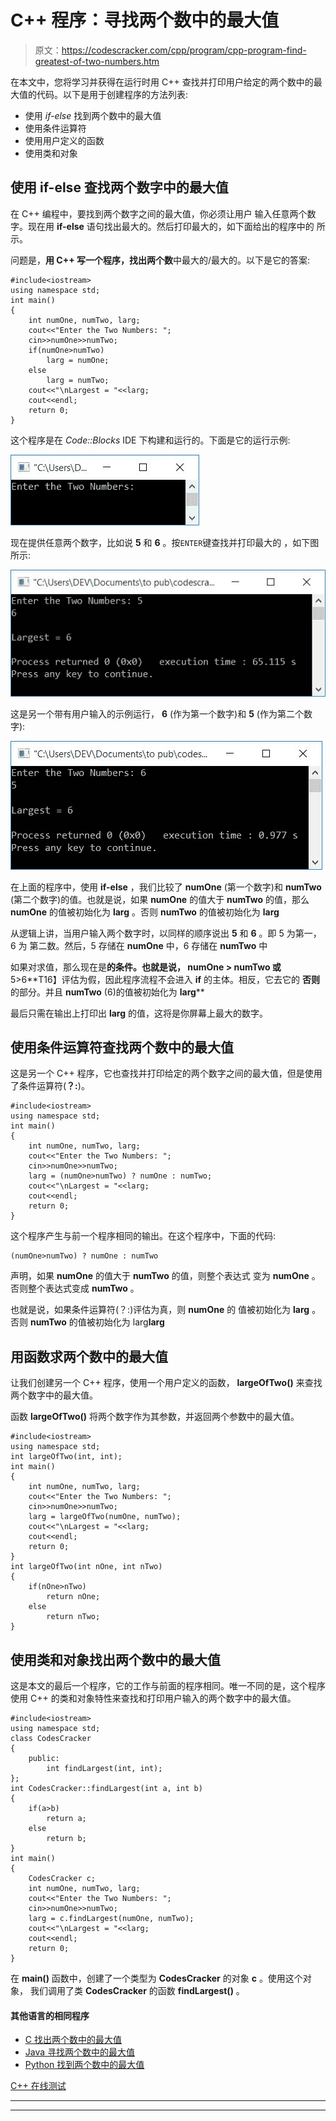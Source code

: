 # C++ 程序：寻找两个数中的最大值

> 原文：<https://codescracker.com/cpp/program/cpp-program-find-greatest-of-two-numbers.htm>

在本文中，您将学习并获得在运行时用 C++ 查找并打印用户给定的两个数中的最大值的代码。以下是用于创建程序的方法列表:

*   使用 *if-else* 找到两个数中的最大值
*   使用条件运算符
*   使用用户定义的函数
*   使用类和对象

## 使用 if-else 查找两个数字中的最大值

在 C++ 编程中，要找到两个数字之间的最大值，你必须让用户 输入任意两个数字。现在用 **if-else** 语句找出最大的。然后打印最大的，如下面给出的程序中的 所示。

问题是，**用 C++ 写一个程序，找出两个数**中最大的/最大的。以下是它的答案:

```
#include<iostream>
using namespace std;
int main()
{
    int numOne, numTwo, larg;
    cout<<"Enter the Two Numbers: ";
    cin>>numOne>>numTwo;
    if(numOne>numTwo)
        larg = numOne;
    else
        larg = numTwo;
    cout<<"\nLargest = "<<larg;
    cout<<endl;
    return 0;
}
```

这个程序是在 *Code::Blocks* IDE 下构建和运行的。下面是它的运行示例:

![C++ program find biggest of two](img/977ed79d1025c7fe3ebb54db9e255f89.png)

现在提供任意两个数字，比如说 **5** 和 **6** 。按`ENTER`键查找并打印最大的 ，如下图所示:

![C++ program find largest of two](img/584c49d51a9d498bfeeb3540924886a1.png)

这是另一个带有用户输入的示例运行， **6** (作为第一个数字)和 **5** (作为第二个数字):

![find largest of two numbers c++](img/0bf375e04e0667b5930c1c83e1aae85c.png)

在上面的程序中，使用 **if-else** ，我们比较了 **numOne** (第一个数字)和 **numTwo** (第二个数字)的值。也就是说，如果 **numOne** 的值大于 **numTwo** 的值，那么 **numOne** 的值被初始化为 **larg** 。否则 **numTwo** 的值被初始化为 **larg**

从逻辑上讲，当用户输入两个数字时，以同样的顺序说出 **5** 和 **6** 。即 5 为第一，6 为 第二数。然后，5 存储在 **numOne** 中，6 存储在 **numTwo** 中

如果对求值，那么现在是**的条件。也就是说， **numOne > numTwo** 或**5>6**T16】评估为假，因此程序流程不会进入 **if** 的主体。相反，它去它的 **否则**的部分。并且 **numTwo** (6)的值被初始化为 **larg****

最后只需在输出上打印出 **larg** 的值，这将是你屏幕上最大的数字。

## 使用条件运算符查找两个数中的最大值

这是另一个 C++ 程序，它也查找并打印给定的两个数字之间的最大值，但是使用了条件运算符(**？:**)。

```
#include<iostream>
using namespace std;
int main()
{
    int numOne, numTwo, larg;
    cout<<"Enter the Two Numbers: ";
    cin>>numOne>>numTwo;
    larg = (numOne>numTwo) ? numOne : numTwo;
    cout<<"\nLargest = "<<larg;
    cout<<endl;
    return 0;
}
```

这个程序产生与前一个程序相同的输出。在这个程序中，下面的代码:

```
(numOne>numTwo) ? numOne : numTwo
```

声明，如果 **numOne** 的值大于 **numTwo** 的值，则整个表达式 变为 **numOne** 。否则整个表达式变成 **numTwo** 。

也就是说，如果条件运算符(？:)评估为真，则 **numOne** 的 值被初始化为 **larg** 。否则 **numTwo** 的值被初始化为 larg**larg**

## 用函数求两个数中的最大值

让我们创建另一个 C++ 程序，使用一个用户定义的函数， **largeOfTwo()** 来查找两个数字中的最大值。

函数 **largeOfTwo()** 将两个数字作为其参数，并返回两个参数中的最大值。

```
#include<iostream>
using namespace std;
int largeOfTwo(int, int);
int main()
{
    int numOne, numTwo, larg;
    cout<<"Enter the Two Numbers: ";
    cin>>numOne>>numTwo;
    larg = largeOfTwo(numOne, numTwo);
    cout<<"\nLargest = "<<larg;
    cout<<endl;
    return 0;
}
int largeOfTwo(int nOne, int nTwo)
{
    if(nOne>nTwo)
        return nOne;
    else
        return nTwo;
}
```

## 使用类和对象找出两个数中的最大值

这是本文的最后一个程序，它的工作与前面的程序相同。唯一不同的是，这个程序使用 C++ 的类和对象特性来查找和打印用户输入的两个数字中的最大值。

```
#include<iostream>
using namespace std;
class CodesCracker
{
    public:
        int findLargest(int, int);
};
int CodesCracker::findLargest(int a, int b)
{
    if(a>b)
        return a;
    else
        return b;
}
int main()
{
    CodesCracker c;
    int numOne, numTwo, larg;
    cout<<"Enter the Two Numbers: ";
    cin>>numOne>>numTwo;
    larg = c.findLargest(numOne, numTwo);
    cout<<"\nLargest = "<<larg;
    cout<<endl;
    return 0;
}
```

在 **main()** 函数中，创建了一个类型为 **CodesCracker** 的对象 **c** 。使用这个对象， 我们调用了类 **CodesCracker** 的函数 **findLargest()** 。

#### 其他语言的相同程序

*   [C 找出两个数中的最大值](/c/program/c-program-find-greatest-of-two-numbers.htm)
*   [Java 寻找两个数中的最大值](/java/program/java-program-find-largest-of-two-numbers.htm)
*   [Python 找到两个数中的最大值](/python/program/python-program-find-largest-of-two-numbers.htm)

[C++ 在线测试](/exam/showtest.php?subid=3)

* * *

* * *